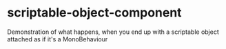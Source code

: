 # scriptable-object-component
Demonstration of what happens, when you end up with a scriptable object attached as if it's a MonoBehaviour
